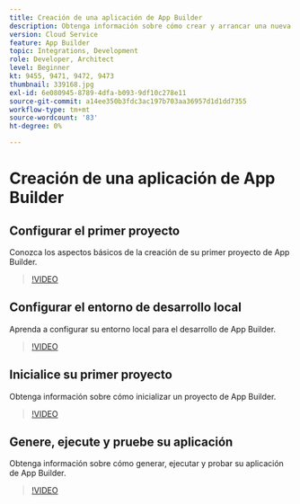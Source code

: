 ```yaml
---
title: Creación de una aplicación de App Builder
description: Obtenga información sobre cómo crear y arrancar una nueva aplicación de App Builder.
version: Cloud Service
feature: App Builder
topic: Integrations, Development
role: Developer, Architect
level: Beginner
kt: 9455, 9471, 9472, 9473
thumbnail: 339168.jpg
exl-id: 6e080945-8789-4dfa-b093-9df10c278e11
source-git-commit: a14ee350b3fdc3ac197b703aa36957d1d1dd7355
workflow-type: tm+mt
source-wordcount: '83'
ht-degree: 0%

---
```


# Creación de una aplicación de App Builder

## Configurar el primer proyecto

Conozca los aspectos básicos de la creación de su primer proyecto de App Builder.

>[!VIDEO](https://video.tv.adobe.com/v/339168/?quality=12&learn=on)

## Configurar el entorno de desarrollo local

Aprenda a configurar su entorno local para el desarrollo de App Builder.

>[!VIDEO](https://video.tv.adobe.com/v/339169/?quality=12&learn=on)

## Inicialice su primer proyecto

Obtenga información sobre cómo inicializar un proyecto de App Builder.

>[!VIDEO](https://video.tv.adobe.com/v/339170/?quality=12&learn=on)

## Genere, ejecute y pruebe su aplicación

Obtenga información sobre cómo generar, ejecutar y probar su aplicación de App Builder.

>[!VIDEO](https://video.tv.adobe.com/v/339171/?quality=12&learn=on)
